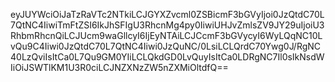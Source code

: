 eyJUYWciOiJaTzRaVTc2NTkiLCJGYXZvcml0ZSBicmF3bGVyIjoi0JzQtdC70L7QtNC4IiwiTmFtZSI6IkJhSFIgU3RhcnMg4py0IiwiUHJvZmlsZV9JY29uIjoiU3RhbmRhcnQiLCJUcm9waGllcyI6IjEyNTAiLCJCcmF3bGVycyI6WyLQqNC10LvQu9C4Iiwi0JzQtdC70L7QtNC4Iiwi0JzQuNC/0LsiLCLQrdC70Ywg0J/RgNC40LzQviIsItCa0L7Qu9GM0YIiLCLQkdGD0LvQuyIsItCa0LDRgNC7Il0sIkNsdWIiOiJSWTlKM1U3R0ciLCJNZXNzZW5nZXMiOltdfQ==
